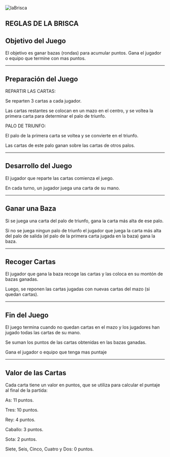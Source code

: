 
![laBrisca](https://github.com/user-attachments/assets/f55224df-af15-4bb9-b2d0-f34adb4063fc)


REGLAS DE LA BRISCA
---------------------------
Objetivo del Juego
---------------------------
El objetivo es ganar bazas (rondas) para acumular puntos. Gana el jugador
o equipo que termine con mas puntos.

-------------------------------
Preparación del Juego
-------------------------------
REPARTIR LAS CARTAS:

Se reparten 3 cartas a cada jugador.

Las cartas restantes se colocan en un mazo en el centro,
 y se voltea la primera carta para determinar el palo de triunfo.

PALO DE TRIUNFO:

El palo de la primera carta se voltea y se convierte en el triunfo.

Las cartas de este palo ganan sobre las cartas de otros palos.

-----------------------------
Desarrollo del Juego
-----------------------------
El jugador que reparte las cartas comienza el juego.

En cada turno, un jugador juega una carta de su mano.

---------------------------
Ganar una Baza
---------------------------

Si se juega una carta del palo de triunfo, gana la carta más alta de ese palo.

Si no se juega ningun palo de triunfo el jugador que juega la carta más alta del palo de salida
(el palo de la primera carta jugada en la baza) gana la baza.

------------------------
Recoger Cartas
------------------------

El jugador que gana la baza recoge las cartas y las coloca en su montón de bazas ganadas.

Luego, se reponen las cartas jugadas con nuevas cartas del mazo (si quedan cartas).

----------------------
Fin del Juego
----------------------

El juego termina cuando no quedan cartas en el mazo
 y los jugadores han jugado todas las cartas de su mano.

Se suman los puntos de las cartas obtenidas en las bazas ganadas.

Gana el jugador o equipo que tenga mas puntaje

---------------------------
Valor de las Cartas
---------------------------
Cada carta tiene un valor en puntos, que se utiliza para calcular el puntaje al final de la partida:

As: 11 puntos.

Tres: 10 puntos.

Rey: 4 puntos.

Caballo: 3 puntos.

Sota: 2 puntos.

Siete, Seis, Cinco, Cuatro y Dos: 0 puntos.

